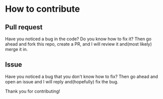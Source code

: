 # How to contribute

## Pull request
Have you noticed a bug in the code? Do you know how to fix it? Then go ahead and fork this repo, create a PR, and I will review it and(most likely) merge it in.

## Issue
Have you noticed a bug that you don't know how to fix? Then go ahead and open an issue and I will reply and(hopefully) fix the bug.

Thank you for contributing!
